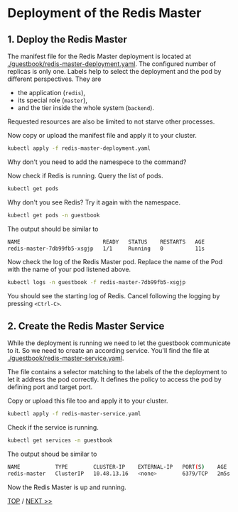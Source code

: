 # Deployment of the Redis Master

## 1. Deploy the Redis Master

The manifest file for the Redis Master deployment is located at [./guestbook/redis-master-deployment.yaml](./guestbook/redis-master-deployment.yaml). The configured number of replicas is only one. Labels help to select the deployment and the pod by different perspectives. They are

* the application (`redis`),
* its special role (`master`),
* and the tier inside the whole system (`backend`).

Requested resources are also be limited to not starve other processes.

Now copy or upload the manifest file and apply it to your cluster.

```sh
kubectl apply -f redis-master-deployment.yaml
```

Why don't you need to add the namespece to the command?

Now check if Redis is running. Query the list of pods.

```sh
kubectl get pods
```

Why don't you see Redis? Try it again with the namespace.

```sh
kubectl get pods -n guestbook
```

The output should be similar to

```sh
NAME                          READY   STATUS    RESTARTS   AGE
redis-master-7db99fb5-xsgjp   1/1     Running   0          11s
```

Now check the log of the Redis Master pod. Replace the name of the Pod with the name of your pod listened above.

```sh
kubectl logs -n guestbook -f redis-master-7db99fb5-xsgjp
```

You should see the starting log of Redis. Cancel following the logging by pressing `<Ctrl-C>`.

## 2. Create the Redis Master Service

While the deployment is running we need to let the guestbook communicate to it. So we need to create an according service. You'll find the file at [./guestbook/redis-master-service.yaml](./guestbook/redis-master-service.yaml).

The file contains a selector matching to the labels of the the deployment to let it address the pod correctly. It defines the policy to access the pod by defining port and target port.

Copy or upload this file too and apply it to your cluster.

```sh
kubectl apply -f redis-master-service.yaml
```

Check if the service is running.

```sh
kubectl get services -n guestbook
```

The output shoud be similar to

```sh
NAME           TYPE        CLUSTER-IP    EXTERNAL-IP   PORT(S)    AGE
redis-master   ClusterIP   10.48.13.16   <none>        6379/TCP   2m5s
```

Now the Redis Master is up and running.

[TOP](./README.md) / [NEXT >>](./02_deploy_redis_slaves.md)
